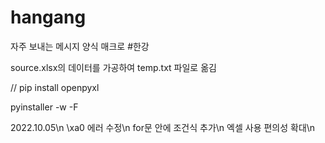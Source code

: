 # hangang

자주 보내는 메시지 양식 매크로 #한강

source.xlsx의 데이터를 가공하여
temp.txt 파일로 옮김


//
pip install openpyxl

pyinstaller -w -F <filename>




2022.10.05\n
\xa0 에러 수정\n
for문 안에 조건식 추가\n
엑셀 사용 편의성 확대\n
